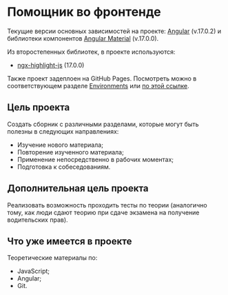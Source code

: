 # Помощник во фронтенде

Текущие версии основных зависимостей на проекте: [Angular](https://angular.io) (v.17.0.2) и библиотеки компонентов [Angular Material](https://material.angular.io) (v.17.0.0).

Из второстепенных библиотек, в проекте используются:

-   [ngx-highlight-js](https://www.npmjs.com/package/ngx-highlight-js) (17.0.0)

Также проект задеплоен на GitHub Pages. Посмотреть можно в соответствующем разделе [Environments](https://github.com/Yuri-Simonov/Helper/deployments/activity_log?environment=github-pages) или [по этой ссылке](https://yuri-simonov.github.io/Helper/).

## Цель проекта

Создать сборник с различными разделами, которые могут быть полезны в следующих направлениях:

-   Изучение нового материала;
-   Повторение изученного материала;
-   Применение непосредственно в рабочих моментах;
-   Подготовка к собеседованиям.

## Дополнительная цель проекта

Реализовать возможность проходить тесты по теории (аналогично тому, как люди сдают теорию при сдаче экзамена на получение водительских прав).

## Что уже имеется в проекте

Теоретические материалы по:

-   JavaScript;
-   Angular;
-   Git.
